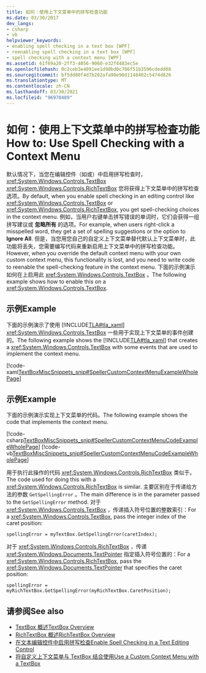 ```yaml
---
title: 如何：使用上下文菜单中的拼写检查功能
ms.date: 03/30/2017
dev_langs:
- csharp
- vb
helpviewer_keywords:
- enabling spell checking in a text box [WPF]
- reenabling spell checking in a text box [WPF]
- spell checking with a context menu [WPF]
ms.assetid: 61f69a20-2ff3-4056-9060-e32f4483ec5e
ms.openlocfilehash: 0c2ceb3e4091ee1d98bd0c786f51b3596cdedd08
ms.sourcegitcommit: bf5dd80f4d7b202afa90e90d1148402c5474d826
ms.translationtype: MT
ms.contentlocale: zh-CN
ms.lasthandoff: 03/30/2021
ms.locfileid: "96970489"
---
```

# <a name="how-to-use-spell-checking-with-a-context-menu"></a><span data-ttu-id="2b69b-102">如何：使用上下文菜单中的拼写检查功能</span><span class="sxs-lookup"><span data-stu-id="2b69b-102">How to: Use Spell Checking with a Context Menu</span></span>
<span data-ttu-id="2b69b-103">默认情况下，当您在编辑控件（如或）中启用拼写检查时， <xref:System.Windows.Controls.TextBox> <xref:System.Windows.Controls.RichTextBox> 您将获得上下文菜单中的拼写检查选项。</span><span class="sxs-lookup"><span data-stu-id="2b69b-103">By default, when you enable spell checking in an editing control like <xref:System.Windows.Controls.TextBox> or <xref:System.Windows.Controls.RichTextBox>, you get spell-checking choices in the context menu.</span></span> <span data-ttu-id="2b69b-104">例如，当用户右键单击拼写错误的单词时，它们会获得一组拼写建议或 **忽略所有** 的选项。</span><span class="sxs-lookup"><span data-stu-id="2b69b-104">For example, when users right-click a misspelled word, they get a set of spelling suggestions or the option to **Ignore All**.</span></span> <span data-ttu-id="2b69b-105">但是，当您用您自己的自定义上下文菜单替代默认上下文菜单时，此功能将丢失，您需要编写代码来重新启用上下文菜单中的拼写检查功能。</span><span class="sxs-lookup"><span data-stu-id="2b69b-105">However, when you override the default context menu with your own custom context menu, this functionality is lost, and you need to write code to reenable the spell-checking feature in the context menu.</span></span> <span data-ttu-id="2b69b-106">下面的示例演示如何在上启用此 <xref:System.Windows.Controls.TextBox> 。</span><span class="sxs-lookup"><span data-stu-id="2b69b-106">The following example shows how to enable this on a <xref:System.Windows.Controls.TextBox>.</span></span>  
  
## <a name="example"></a><span data-ttu-id="2b69b-107">示例</span><span class="sxs-lookup"><span data-stu-id="2b69b-107">Example</span></span>  
 <span data-ttu-id="2b69b-108">下面的示例演示了使用 [!INCLUDE[TLA#tla_xaml](../../../includes/tlasharptla-xaml-md.md)] <xref:System.Windows.Controls.TextBox> 一些用于实现上下文菜单的事件创建的。</span><span class="sxs-lookup"><span data-stu-id="2b69b-108">The following example shows the [!INCLUDE[TLA#tla_xaml](../../../includes/tlasharptla-xaml-md.md)] that creates a <xref:System.Windows.Controls.TextBox> with some events that are used to implement the context menu.</span></span>  
  
 [!code-xaml[TextBoxMiscSnippets_snip#SpellerCustomContextMenuExampleWholePage](~/samples/snippets/csharp/VS_Snippets_Wpf/TextBoxMiscSnippets_snip/csharp/speller_custom_context_menu.xaml#spellercustomcontextmenuexamplewholepage)]  
  
## <a name="example"></a><span data-ttu-id="2b69b-109">示例</span><span class="sxs-lookup"><span data-stu-id="2b69b-109">Example</span></span>  
 <span data-ttu-id="2b69b-110">下面的示例演示实现上下文菜单的代码。</span><span class="sxs-lookup"><span data-stu-id="2b69b-110">The following example shows the code that implements the context menu.</span></span>  
  
 [!code-csharp[TextBoxMiscSnippets_snip#SpellerCustomContextMenuCodeExampleWholePage](~/samples/snippets/csharp/VS_Snippets_Wpf/TextBoxMiscSnippets_snip/csharp/speller_custom_context_menu.xaml.cs#spellercustomcontextmenucodeexamplewholepage)]
 [!code-vb[TextBoxMiscSnippets_snip#SpellerCustomContextMenuCodeExampleWholePage](~/samples/snippets/visualbasic/VS_Snippets_Wpf/TextBoxMiscSnippets_snip/visualbasic/speller_custom_context_menu.xaml.vb#spellercustomcontextmenucodeexamplewholepage)]  
  
 <span data-ttu-id="2b69b-111">用于执行此操作的代码 <xref:System.Windows.Controls.RichTextBox> 类似于。</span><span class="sxs-lookup"><span data-stu-id="2b69b-111">The code used for doing this with a <xref:System.Windows.Controls.RichTextBox> is similar.</span></span> <span data-ttu-id="2b69b-112">主要区别在于传递给方法的参数 `GetSpellingError` 。</span><span class="sxs-lookup"><span data-stu-id="2b69b-112">The main difference is in the parameter passed to the `GetSpellingError` method.</span></span> <span data-ttu-id="2b69b-113">对于 <xref:System.Windows.Controls.TextBox> ，传递插入符号位置的整数索引：</span><span class="sxs-lookup"><span data-stu-id="2b69b-113">For a <xref:System.Windows.Controls.TextBox>, pass the integer index of the caret position:</span></span>  
  
 `spellingError = myTextBox.GetSpellingError(caretIndex);`  
  
 <span data-ttu-id="2b69b-114">对于 <xref:System.Windows.Controls.RichTextBox> ，传递 <xref:System.Windows.Documents.TextPointer> 指定插入符号位置的：</span><span class="sxs-lookup"><span data-stu-id="2b69b-114">For a <xref:System.Windows.Controls.RichTextBox>, pass the <xref:System.Windows.Documents.TextPointer> that specifies the caret position:</span></span>  
  
 `spellingError = myRichTextBox.GetSpellingError(myRichTextBox.CaretPosition);`  
  
## <a name="see-also"></a><span data-ttu-id="2b69b-115">请参阅</span><span class="sxs-lookup"><span data-stu-id="2b69b-115">See also</span></span>

- [<span data-ttu-id="2b69b-116">TextBox 概述</span><span class="sxs-lookup"><span data-stu-id="2b69b-116">TextBox Overview</span></span>](textbox-overview.md)
- [<span data-ttu-id="2b69b-117">RichTextBox 概述</span><span class="sxs-lookup"><span data-stu-id="2b69b-117">RichTextBox Overview</span></span>](richtextbox-overview.md)
- [<span data-ttu-id="2b69b-118">在文本编辑控件中启用拼写检查</span><span class="sxs-lookup"><span data-stu-id="2b69b-118">Enable Spell Checking in a Text Editing Control</span></span>](how-to-enable-spell-checking-in-a-text-editing-control.md)
- [<span data-ttu-id="2b69b-119">将自定义上下文菜单与 TextBox 结合使用</span><span class="sxs-lookup"><span data-stu-id="2b69b-119">Use a Custom Context Menu with a TextBox</span></span>](how-to-use-a-custom-context-menu-with-a-textbox.md)
